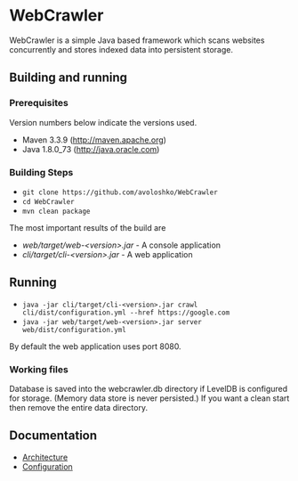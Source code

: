 # WebCrawler
WebCrawler is a simple Java based framework which scans websites concurrently and stores indexed data into persistent storage.

## Building and running

### Prerequisites
Version numbers below indicate the versions used.

 * Maven 3.3.9 (http://maven.apache.org)
 * Java 1.8.0_73 (http://java.oracle.com)

### Building Steps

 * ```git clone https://github.com/avoloshko/WebCrawler```
 * ```cd WebCrawler```
 * ```mvn clean package```

The most important results of the build are
 * _web/target/web-\<version\>.jar_ - A console application 
 * _cli/target/cli-\<version\>.jar_ - A web application

## Running

 * ```java -jar cli/target/cli-<version>.jar crawl cli/dist/configuration.yml --href https://google.com```
 * ```java -jar web/target/web-<version>.jar server web/dist/configuration.yml```

By default the web application uses port 8080.

### Working files

Database is saved into the webcrawler.db directory if LevelDB is configured for storage. (Memory data store is never persisted.) If you want a clean start then remove the entire data directory.

## Documentation
 * [Architecture](docs/architecture.md)
 * [Configuration](docs/configuration.md)
